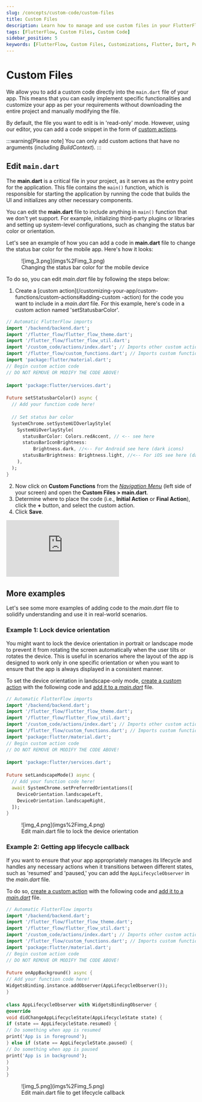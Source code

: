 ```yaml
---
slug: /concepts/custom-code/custom-files
title: Custom Files
description: Learn how to manage and use custom files in your FlutterFlow app to extend its capabilities.
tags: [FlutterFlow, Custom Files, Custom Code]
sidebar_position: 5
keywords: [FlutterFlow, Custom Files, Customizations, Flutter, Dart, Pub.dev]
---
```


# Custom Files

We allow you to add a custom code directly into the `main.dart` file of your app. This means that you can easily implement specific functionalities and customize your app as per your requirements without downloading the entire project and manually modifying the file.

By default, the file you want to edit is in 'read-only' mode. However, using our editor, you can add a code snippet in the form of [custom actions](/customizing-your-app/custom-functions/custom-actions).

:::warning[Please note]
You can only add custom actions that have no arguments (including *BuildContext*).
:::

## Edit `main.dart`

The **main.dart** is a critical file in your project, as it serves as the entry point for the 
application. This file contains the `main()` function, which is responsible for starting the application by running the code that builds the UI and initializes any other necessary components.

You can edit the **main.dart** file to include anything in `main()` function that we don't yet 
support. For example, initializing third-party plugins or libraries and setting up system-level configurations, such as changing the status bar color or orientation.

Let's see an example of how you can add a code in **main.dart** file to change the status bar 
color for the mobile app. Here's how it looks:

<figure>
    ![img_3.png](imgs%2Fimg_3.png)
  <figcaption class="centered-caption">Changing the status bar color for the mobile device</figcaption>
</figure>

To do so, you can edit *main.dart* file by following the steps below:

1. Create a [custom action](/customizing-your-app/custom-functions/custom-actions#adding-custom
-action) for the code you want to include in a *main.dart* file. For this example, here's code in a custom action named 'setStatusbarColor'.

```dart
// Automatic FlutterFlow imports
import '/backend/backend.dart';
import '/flutter_flow/flutter_flow_theme.dart';
import '/flutter_flow/flutter_flow_util.dart';
import '/custom_code/actions/index.dart'; // Imports other custom actions
import '/flutter_flow/custom_functions.dart'; // Imports custom functions
import 'package:flutter/material.dart';
// Begin custom action code
// DO NOT REMOVE OR MODIFY THE CODE ABOVE!

import 'package:flutter/services.dart';

Future setStatusbarColor() async {
  // Add your function code here!

  // Set status bar color
  SystemChrome.setSystemUIOverlayStyle(
    SystemUiOverlayStyle(
      statusBarColor: Colors.redAccent, // <-- see here
      statusBarIconBrightness:
          Brightness.dark, //<-- For Android see here (dark icons)
      statusBarBrightness: Brightness.light, //<-- For iOS see here (dark icons)
    ),
  );
}
```

2. Now click on **Custom Functions** from the [*Navigation Menu*](/getting-started/ui-builder/navigation-menu) (left side of your screen) and open the **Custom Files > main.dart**.
5. Determine where to place the code (i.e., **Initial Action** or **Final Action**), click the **+** button, and select the custom action.
8. Click **Save**.

<div class="video-container"><iframe src="https://www.loom.
com/embed/e8e12fad4fce42bba29080f83a1f4b74?sid=3f01f3b7-38f0-4f01-8bec-6442db66fe07" frameborder="0" allow="accelerometer; autoplay; clipboard-write; encrypted-media; gyroscope; picture-in-picture; web-share" referrerpolicy="strict-origin-when-cross-origin" allowfullscreen></iframe></div>


## More examples

Let's see some more examples of adding code to the *main.dart* file to solidify understanding and use it in real-world scenarios.

### Example 1: Lock device orientation

You might want to lock the device orientation in portrait or landscape mode to prevent it from rotating the screen automatically when the user tilts or rotates the device. This is useful in scenarios where the layout of the app is designed to work only in one specific orientation or when you want to ensure that the app is always displayed in a consistent manner.

To set the device orientation in landscape-only mode, [create a custom action](/customizing-your-app/custom-functions/custom-actions#adding-custom-action) with the following code and [add it to a *main.dart*](/customizing-your-app/custom-functions/custom-files#edit-main.dart) file.

```dart
// Automatic FlutterFlow imports
import '/backend/backend.dart';
import '/flutter_flow/flutter_flow_theme.dart';
import '/flutter_flow/flutter_flow_util.dart';
import '/custom_code/actions/index.dart'; // Imports other custom actions
import '/flutter_flow/custom_functions.dart'; // Imports custom functions
import 'package:flutter/material.dart';
// Begin custom action code
// DO NOT REMOVE OR MODIFY THE CODE ABOVE!

import 'package:flutter/services.dart';

Future setLandscapeMode() async {
  // Add your function code here!
  await SystemChrome.setPreferredOrientations([
    DeviceOrientation.landscapeLeft,
    DeviceOrientation.landscapeRight,
  ]);
}
```

<figure>
    ![img_4.png](imgs%2Fimg_4.png)
  <figcaption class="centered-caption">Edit main.dart file to lock the device orientation</figcaption>
</figure>


### Example 2: Getting app lifecycle callback

If you want to ensure that your app appropriately manages its lifecycle and handles any necessary actions when it transitions between different states, such as 'resumed' and 'paused,' you can add the `AppLifecycleObserver` in the *main.dart* file.

To do so, [create a custom action](/customizing-your-app/custom-functions/custom-actions#adding-custom-action) with the following code and [add it to a *main.dart*](/customizing-your-app/custom-functions/custom-files#edit-main.dart) file.


```dart
// Automatic FlutterFlow imports
import '/backend/backend.dart';
import '/flutter_flow/flutter_flow_theme.dart';
import '/flutter_flow/flutter_flow_util.dart';
import '/custom_code/actions/index.dart'; // Imports other custom actions
import '/flutter_flow/custom_functions.dart'; // Imports custom functions
import 'package:flutter/material.dart';
// Begin custom action code
// DO NOT REMOVE OR MODIFY THE CODE ABOVE!

Future onAppBackground() async {
// Add your function code here!
WidgetsBinding.instance.addObserver(AppLifecycleObserver());
}

class AppLifecycleObserver with WidgetsBindingObserver {
@override
void didChangeAppLifecycleState(AppLifecycleState state) {
if (state == AppLifecycleState.resumed) {
// Do something when app is resumed
print('App is in foreground');
} else if (state == AppLifecycleState.paused) {
// Do something when app is paused
print('App is in background');
}
}
}
```
<figure>
    ![img_5.png](imgs%2Fimg_5.png)
  <figcaption class="centered-caption">Edit main.dart file to get lifecycle callback</figcaption>
</figure>

